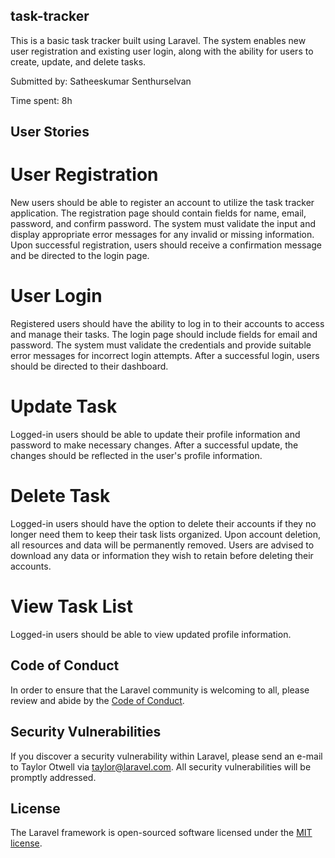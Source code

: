 ## task-tracker
 This is a basic task tracker built using Laravel. The system enables new user registration and existing user login, along with the ability for users to create, update, and delete tasks.

 Submitted by: Satheeskumar Senthurselvan

 Time spent: 8h


## User Stories

# User Registration
 New users should be able to register an account to utilize the task tracker application. The registration page should contain fields for name, email, password, and confirm password. The system must validate the input and display appropriate error messages for any invalid or missing information. Upon successful registration, users should receive a confirmation message and be directed to the login page.

# User Login
Registered users should have the ability to log in to their accounts to access and manage their tasks. The login page should include fields for email and password. The system must validate the credentials and provide suitable error messages for incorrect login attempts. After a successful login, users should be directed to their dashboard.

# Update Task
 Logged-in users should be able to update their profile information and password to make necessary changes. After a successful update, the changes should be reflected in the user's profile information.

# Delete Task
 Logged-in users should have the option to delete their accounts if they no longer need them to keep their task lists organized. Upon account deletion, all resources and data will be permanently removed. Users are advised to download any data or information they wish to retain before deleting their accounts.

# View Task List
 Logged-in users should be able to view updated profile information.

## Code of Conduct

In order to ensure that the Laravel community is welcoming to all, please review and abide by the [Code of Conduct](https://laravel.com/docs/contributions#code-of-conduct).

## Security Vulnerabilities

If you discover a security vulnerability within Laravel, please send an e-mail to Taylor Otwell via [taylor@laravel.com](mailto:taylor@laravel.com). All security vulnerabilities will be promptly addressed.

## License

The Laravel framework is open-sourced software licensed under the [MIT license](https://opensource.org/licenses/MIT).


